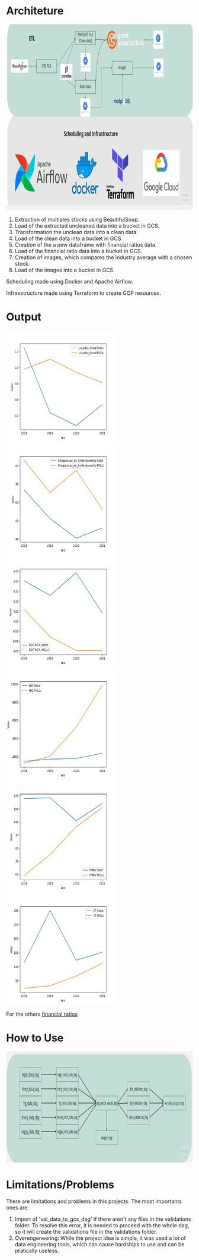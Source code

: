 # Architeture
<img src="https://github.com/Daesfd/etl_financial_sheet/blob/main/docs/images/Flowchart%20Template.jpg" width="800" height="500">

1. Extraction of multiples stocks using BeautifulSoup.
2. Load of the extracted uncleaned data into a bucket in GCS.
3. Transformation the unclean data into a clean data.
4. Load of the clean data into a bucket in GCS.
5. Creation of the a new dataframe with financial ratios data.
6. Load of the financial ratio data into a bucket in GCS.
7. Creation of images, which compares the industry average with a chosen stock. 
8. Load of the images into a bucket in GCS.

Scheduling made using Docker and Apache Airflow.

Infraestructure made using Terraform to create GCP resources.

# Output
<img src="https://github.com/Daesfd/etl_financial_sheet/blob/main/docs/images/Liquidez_Geral.png" width="300" height="300"> <img src="https://github.com/Daesfd/etl_financial_sheet/blob/main/docs/images/Composicao_do_Endividamento.png" width="300" height="300">
<img src="https://github.com/Daesfd/etl_financial_sheet/blob/main/docs/images/ROE-RSPL.png" width="300" height="300"> <img src="https://github.com/Daesfd/etl_financial_sheet/blob/main/docs/images/NIG.png" width="300" height="300">
<img src="https://github.com/Daesfd/etl_financial_sheet/blob/main/docs/images/PMRV.png" width="300" height="300"> <img src="https://github.com/Daesfd/etl_financial_sheet/blob/main/docs/images/CF.png" width="300" height="300">

For the others [financial ratios](https://github.com/Daesfd/etl_financial_sheet/blob/main/docs/images/)

# How to Use
<img src="https://github.com/Daesfd/etl_financial_sheet/blob/main/docs/images/Flowchart%20Template%20How%20to%20Use.jpg" width="800" height="300">

# Limitations/Problems
There are limitations and problems in this projects. The most importants ones are:

1. Import of 'val_data_to_gcs_dag' if there aren't any files in the validations folder.
    To resolve this error, it is needed to proceed with the whole dag, so it will create the validations file in the validations folder.
2. Overengeneering: While the project idea is simple, it was used a lot of data engineering tools, which can cause hardships to use and can be pratically useless.
